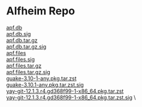 # Alfheim Repo

[apf.db](apf.db) \
[apf.db.sig](apf.db.sig) \
[apf.db.tar.gz](apf.db.tar.gz) \
[apf.db.tar.gz.sig](apf.db.tar.gz.sig) \
[apf.files](apf.files) \
[apf.files.sig](apf.files.sig) \
[apf.files.tar.gz](apf.files.tar.gz) \
[apf.files.tar.gz.sig](apf.files.tar.gz.sig) \
[guake-3.10-1-any.pkg.tar.zst](guake-3.10-1-any.pkg.tar.zst) \
[guake-3.10.1-any.pkg.tar.zst.sig](guake-3.10-1-any.pkg.tar.zst.sig) \
[yay-git-12.1.3.r4.gd368f99-1-x86_64.pkg.tar.zst](yay-git-12.1.3.r4.gd368f99-1-x86_64.pkg.tar.zst) \
[yay-git-12.1.3.r4.gd368f99-1-x86_64.pkg.tar.zst.sig](yay-git-12.1.3.r4.gd368f99-1-x86_64.pkg.tar.zst) \


